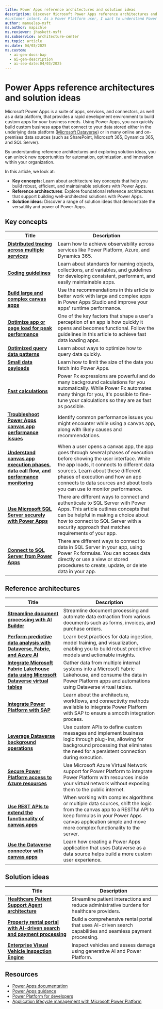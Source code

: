 ```yaml
---
title: Power Apps reference architectures and solution ideas
description: Discover Microsoft Power Apps reference architectures and solution ideas to build custom business apps quickly and efficiently.
#customer intent: As a Power Platform user, I want to understand Power Apps key concepts, reference architectures, and solution ideas so that I can design robust and maintainable solutions.
author: manuelap-msft
ms.author: mapichle
ms.reviewer: jhaskett-msft
ms.subservice: architecture-center
ms.topic: article
ms.date: 04/03/2025
ms.custom:
  - ai-gen-docs-bap
  - ai-gen-description
  - ai-seo-date:04/03/2025
---
```


# Power Apps reference architectures and solution ideas

Microsoft Power Apps is a suite of apps, services, and connectors, as well as a data platform, that provides a rapid development environment to build custom apps for your business needs. Using Power Apps, you can quickly build custom business apps that connect to your data stored either in the underlying data platform ([Microsoft Dataverse](/powerapps/maker/data-platform/data-platform-intro)) or in many online and on-premises data sources (such as SharePoint, Microsoft 365, Dynamics 365, and SQL Server).

By understanding reference architectures and exploring solution ideas, you can unlock new opportunities for automation, optimization, and innovation within your organization.

In this article, we look at:

- **Key concepts:** Learn about architecture key concepts that help you build robust, efficient, and maintainable solutions with Power Apps.
- **Reference architectures**: Explore foundational reference architectures that support building well-architected solutions with Power Apps.
- **Solution ideas**: Discover a range of solution ideas that demonstrate the versatility and power of Power Apps.

## Key concepts

| Title | Description |
| --- | --- |
| **[Distributed tracing across multiple services](../key-concepts/distributed-tracing.md)** | Learn how to achieve observability across services like Power Platform, Azure, and Dynamics 365. |
| **[Coding guidelines](/power-apps/guidance/coding-guidelines/overview)** | Learn about standards for naming objects, collections, and variables, and guidelines for developing consistent, performant, and easily maintainable apps. |
| **[Build large and complex canvas apps](/power-apps/maker/canvas-apps/working-with-large-apps)** | Use the recommendations in this article to better work with large and complex apps in Power Apps Studio and improve your apps' runtime performance. | 
| **[Optimize app or page load for peak performance](/power-apps/maker/canvas-apps/fast-app-page-load)** | One of the key factors that shape a user's perception of an app is how quickly it opens and becomes functional. Follow the guidelines in this article to achieve fast data loading apps. | 
| **[Optimized query data patterns](/power-apps/maker/canvas-apps/optimized-query-data-patterns)** | Learn about ways to optimize how to query data quickly. | 
| **[Small data payloads](/power-apps/maker/canvas-apps/small-data-payloads)** | Learn how to limit the size of the data you fetch into Power Apps. | 
| **[Fast calculations](/power-apps/maker/canvas-apps/efficient-calculations)** | Power Fx expressions are powerful and do many background calculations for you automatically. While Power Fx automates many things for you, it's possible to fine-tune your calculations so they are as fast as possible. | 
| **[Troubleshoot Power Apps canvas app performance issues](/troubleshoot/power-platform/power-apps/canvas-app-performance/troubleshoot-perf-table)** | Identify common performance issues you might encounter while using a canvas app, along with likely causes and recommendations. |
| **[Understand canvas app execution phases, data call flow, and performance monitoring](/power-apps/maker/canvas-apps/execution-phases-data-flow)** | When a user opens a canvas app, the app goes through several phases of execution before showing the user interface. While the app loads, it connects to different data sources. Learn about these different phases of execution and how an app connects to data sources and about tools you can use to monitor performance. |  
| **[Use Microsoft SQL Server securely with Power Apps](/power-apps/maker/canvas-apps/connections/sql-server-security)** | There are different ways to connect and authenticate to SQL Server with Power Apps. This article outlines concepts that can be helpful in making a choice about how to connect to SQL Server with a security approach that matches requirements of your app. |
| **[Connect to SQL Server from Power Apps](/power-apps/maker/canvas-apps/connections/connection-azure-sqldatabase)** | There are different ways to connect to data in SQL Server in your app, using Power Fx formulas. You can access data directly or use a view or stored procedures to create, update, or delete data in your app. |

## Reference architectures

| Title | Description |
| --- | --- |
| **[Streamline document processing with AI Builder](../reference-architectures/ai-document-processing.md)** | Streamline document processing and automate data extraction from various documents such as forms, invoices, and purchase orders. |
| **[Perform predictive data analysis with Dataverse, Fabric, and Azure AI](../reference-architectures/ai-predictive-data-analysis.md)** | Learn best practices for data ingestion, model training, and visualization, enabling you to build robust predictive models and actionable insights. |
| **[​Integrate Microsoft Fabric Lakehouse data using Microsoft Dataverse virtual tables](../reference-architectures/app-integrate-lakehouse.md)** | Gather data from multiple internal systems into a Microsoft Fabric Lakehouse, and consume the data in Power Platform apps and automations using Dataverse virtual tables. |
| **[Integrate Power Platform with SAP](../reference-architectures/arch-pattern-sap.md)** | Learn about the architecture, workflows, and connectivity methods available to integrate Power Platform with SAP to ensure a smooth integration process. |
| **[Leverage Dataverse background operations](../reference-architectures/dataverse-background-operations.md)** | Use custom APIs to define custom messages and implement business logic through plug-ins, allowing for background processing that eliminates the need for a persistent connection during execution. |
| **[Secure Power Platform access to Azure resources](../reference-architectures/secure-access-azure-resources.md)** | Use Microsoft Azure Virtual Network support for Power Platform to integrate Power Platform with resources inside your virtual network without exposing them to the public internet. |
| **[Use REST APIs to extend the functionality of canvas apps](../reference-architectures/custom-connector-canvas.md)** | When working with complex algorithms or multiple data sources, shift the logic from the canvas app to a RESTful API to keep formulas in your Power Apps canvas application simple and move more complex functionality to the server. |
| **[​Use the Dataverse connector with canvas apps​](../reference-architectures/dataverse-canvas-app.md)** | Learn how creating a Power Apps application that uses Dataverse as a data source helps build a more custom user experience. |

## Solution ideas

| Title | Description |
| --- | --- |
| **[Healthcare Patient Support Agent architecture](../solution-ideas/agent-healthcare-patient-support.md)** | Streamline patient interactions and reduce administrative burdens for healthcare providers. |
| **[Property rental portal with AI-driven search and payment processing](../solution-ideas/agent-rental-portal.md)** | Build a comprehensive rental portal that uses AI-driven search capabilities and seamless payment processing. |
| **[Enterprise Visual Vehicle Inspection Engine](../solution-ideas/app-evvie.md)** | Inspect vehicles and assess damage using generative AI and Power Platform. |

## Resources

- [Power Apps documentation](/power-apps/)
- [Power Apps guidance](/power-apps/guidance/)
- [Power Platform for developers](/power-platform/developer/get-started)
- [Application lifecycle management with Microsoft Power Platform](/power-platform/alm/)
